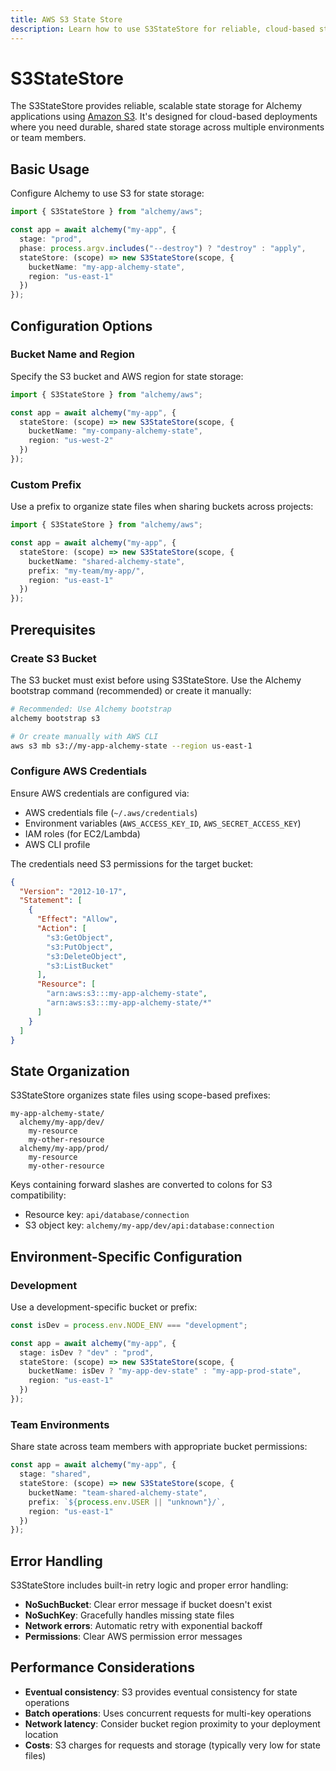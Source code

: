 ```yaml
---
title: AWS S3 State Store
description: Learn how to use S3StateStore for reliable, cloud-based state storage in your Alchemy applications using Amazon S3.
---
```


# S3StateStore

The S3StateStore provides reliable, scalable state storage for Alchemy applications using [Amazon S3](https://docs.aws.amazon.com/AmazonS3/latest/userguide/Welcome.html). It's designed for cloud-based deployments where you need durable, shared state storage across multiple environments or team members.

## Basic Usage

Configure Alchemy to use S3 for state storage:

```ts
import { S3StateStore } from "alchemy/aws";

const app = await alchemy("my-app", {
  stage: "prod",
  phase: process.argv.includes("--destroy") ? "destroy" : "apply",
  stateStore: (scope) => new S3StateStore(scope, {
    bucketName: "my-app-alchemy-state",
    region: "us-east-1"
  })
});
```

## Configuration Options

### Bucket Name and Region

Specify the S3 bucket and AWS region for state storage:

```ts
import { S3StateStore } from "alchemy/aws";

const app = await alchemy("my-app", {
  stateStore: (scope) => new S3StateStore(scope, {
    bucketName: "my-company-alchemy-state",
    region: "us-west-2"
  })
});
```

### Custom Prefix

Use a prefix to organize state files when sharing buckets across projects:

```ts
import { S3StateStore } from "alchemy/aws";

const app = await alchemy("my-app", {
  stateStore: (scope) => new S3StateStore(scope, {
    bucketName: "shared-alchemy-state",
    prefix: "my-team/my-app/",
    region: "us-east-1"
  })
});
```

## Prerequisites

### Create S3 Bucket

The S3 bucket must exist before using S3StateStore. Use the Alchemy bootstrap command (recommended) or create it manually:

```bash
# Recommended: Use Alchemy bootstrap
alchemy bootstrap s3

# Or create manually with AWS CLI
aws s3 mb s3://my-app-alchemy-state --region us-east-1
```

### Configure AWS Credentials

Ensure AWS credentials are configured via:

- AWS credentials file (`~/.aws/credentials`)
- Environment variables (`AWS_ACCESS_KEY_ID`, `AWS_SECRET_ACCESS_KEY`)
- IAM roles (for EC2/Lambda)
- AWS CLI profile

The credentials need S3 permissions for the target bucket:

```json
{
  "Version": "2012-10-17",
  "Statement": [
    {
      "Effect": "Allow",
      "Action": [
        "s3:GetObject",
        "s3:PutObject",
        "s3:DeleteObject",
        "s3:ListBucket"
      ],
      "Resource": [
        "arn:aws:s3:::my-app-alchemy-state",
        "arn:aws:s3:::my-app-alchemy-state/*"
      ]
    }
  ]
}
```

## State Organization

S3StateStore organizes state files using scope-based prefixes:

```
my-app-alchemy-state/
  alchemy/my-app/dev/
    my-resource
    my-other-resource
  alchemy/my-app/prod/
    my-resource
    my-other-resource
```

Keys containing forward slashes are converted to colons for S3 compatibility:

- Resource key: `api/database/connection`
- S3 object key: `alchemy/my-app/dev/api:database:connection`

## Environment-Specific Configuration

### Development

Use a development-specific bucket or prefix:

```ts
const isDev = process.env.NODE_ENV === "development";

const app = await alchemy("my-app", {
  stage: isDev ? "dev" : "prod",
  stateStore: (scope) => new S3StateStore(scope, {
    bucketName: isDev ? "my-app-dev-state" : "my-app-prod-state",
    region: "us-east-1"
  })
});
```

### Team Environments

Share state across team members with appropriate bucket permissions:

```ts
const app = await alchemy("my-app", {
  stage: "shared",
  stateStore: (scope) => new S3StateStore(scope, {
    bucketName: "team-shared-alchemy-state",
    prefix: `${process.env.USER || "unknown"}/`,
    region: "us-east-1"
  })
});
```

## Error Handling

S3StateStore includes built-in retry logic and proper error handling:

- **NoSuchBucket**: Clear error message if bucket doesn't exist
- **NoSuchKey**: Gracefully handles missing state files
- **Network errors**: Automatic retry with exponential backoff
- **Permissions**: Clear AWS permission error messages

## Performance Considerations

- **Eventual consistency**: S3 provides eventual consistency for state operations
- **Batch operations**: Uses concurrent requests for multi-key operations
- **Network latency**: Consider bucket region proximity to your deployment location
- **Costs**: S3 charges for requests and storage (typically very low for state files)


